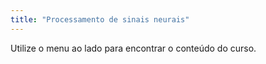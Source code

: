 ```yaml
---
title: "Processamento de sinais neurais"
---
```


Utilize o menu ao lado para encontrar o conteúdo do curso.